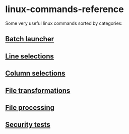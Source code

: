 linux-commands-reference
========================

Some very useful linux commands sorted by categories:

## [Batch launcher](batch-launcher)

## [Line selections](line-selections/README.md)

## [Column selections](column-selections)

## [File transformations](file-transformations)

## [File processing](file-processing)

## [Security tests](security-tests)
